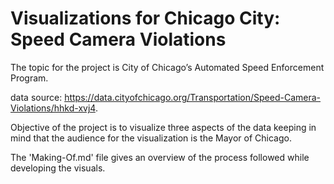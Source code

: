 # Visualizations for Chicago City: Speed Camera Violations

The topic for the project is City of Chicago’s Automated Speed Enforcement Program. 

data source: https://data.cityofchicago.org/Transportation/Speed-Camera-Violations/hhkd-xvj4.

Objective of the project is to visualize three aspects of the data keeping in mind that the audience for the visualization is the Mayor of Chicago.

The 'Making-Of.md' file gives an overview of the process followed while developing the visuals.

